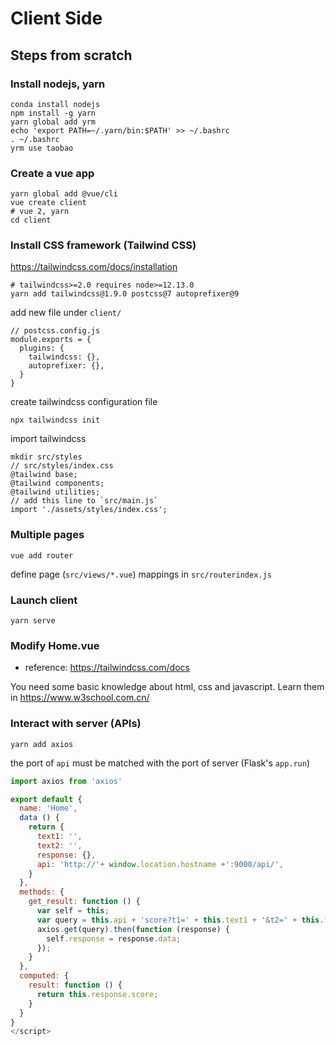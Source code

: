 # Client Side

## Steps from scratch

### Install nodejs, yarn

```
conda install nodejs
npm install -g yarn
yarn global add yrm
echo 'export PATH=~/.yarn/bin:$PATH' >> ~/.bashrc
. ~/.bashrc
yrm use taobao
```


### Create a vue app

```
yarn global add @vue/cli
vue create client
# vue 2, yarn
cd client
```

### Install CSS framework (Tailwind CSS)

https://tailwindcss.com/docs/installation

```
# tailwindcss>=2.0 requires node>=12.13.0
yarn add tailwindcss@1.9.0 postcss@7 autoprefixer@9
```

add new file under `client/`
```
// postcss.config.js
module.exports = {
  plugins: {
    tailwindcss: {},
    autoprefixer: {},
  }
}
```

create tailwindcss configuration file

```
npx tailwindcss init
```

import tailwindcss

```
mkdir src/styles
// src/styles/index.css
@tailwind base;
@tailwind components;
@tailwind utilities;
// add this line to `src/main.js`
import './assets/styles/index.css';
```

### Multiple pages

```
vue add router
```

define page (`src/views/*.vue`) mappings in `src/routerindex.js`


### Launch client

```
yarn serve
```

### Modify Home.vue

- reference: https://tailwindcss.com/docs

You need some basic knowledge about html, css and javascript. Learn them in https://www.w3school.com.cn/

### Interact with server (APIs)

```
yarn add axios
```

the port of `api` must be matched with the port of server (Flask's `app.run`)

```js
import axios from 'axios'

export default {
  name: 'Home',
  data () {
    return {
      text1: '',
      text2: '',
      response: {},
      api: 'http://'+ window.location.hostname +':9000/api/',
    }
  },
  methods: {
    get_result: function () {
      var self = this;
      var query = this.api + 'score?t1=' + this.text1 + '&t2=' + this.text2;
      axios.get(query).then(function (response) {
        self.response = response.data;
      });
    }
  },
  computed: {
    result: function () {
      return this.response.score;
    }
  }
}
</script>
```
